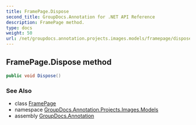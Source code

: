 ```yaml
---
title: FramePage.Dispose
second_title: GroupDocs.Annotation for .NET API Reference
description: FramePage method. 
type: docs
weight: 50
url: /net/groupdocs.annotation.projects.images.models/framepage/dispose/
---
```

## FramePage.Dispose method

```csharp
public void Dispose()
```

### See Also

* class [FramePage](../)
* namespace [GroupDocs.Annotation.Projects.Images.Models](../../framepage/)
* assembly [GroupDocs.Annotation](../../../)


